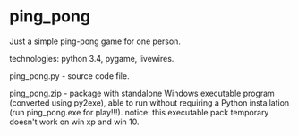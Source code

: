 # ping_pong
Just a simple ping-pong game for one person.

technologies: python 3.4, pygame, livewires.

ping_pong.py - source code file.

ping_pong.zip - package with standalone Windows executable program (converted using py2exe),
                able to run without requiring a Python installation (run ping_pong.exe for play!!!).
                notice: this executable pack temporary doesn't work on win xp and win 10.

